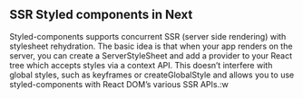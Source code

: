 
## SSR Styled components in Next
Styled-components supports concurrent SSR (server side rendering) with stylesheet rehydration. The basic idea is that when your app renders on the server, you can create a ServerStyleSheet and add a provider to your React tree which accepts styles via a context API. This doesn’t interfere with global styles, such as keyframes or createGlobalStyle and allows you to use styled-components with React DOM’s various SSR APIs.:w
